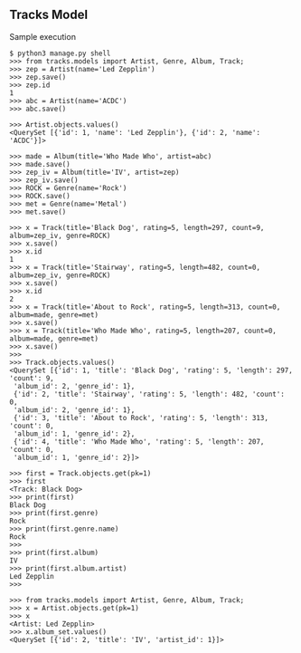 ## Tracks Model

Sample execution

    $ python3 manage.py shell
    >>> from tracks.models import Artist, Genre, Album, Track;
    >>> zep = Artist(name='Led Zepplin')
    >>> zep.save()
    >>> zep.id
    1
    >>> abc = Artist(name='ACDC')
    >>> abc.save()

    >>> Artist.objects.values()
    <QuerySet [{'id': 1, 'name': 'Led Zepplin'}, {'id': 2, 'name': 'ACDC'}]>

    >>> made = Album(title='Who Made Who', artist=abc)
    >>> made.save()
    >>> zep_iv = Album(title='IV', artist=zep)
    >>> zep_iv.save()
    >>> ROCK = Genre(name='Rock')
    >>> ROCK.save()
    >>> met = Genre(name='Metal')
    >>> met.save()

    >>> x = Track(title='Black Dog', rating=5, length=297, count=9, album=zep_iv, genre=ROCK)
    >>> x.save()
    >>> x.id
    1
    >>> x = Track(title='Stairway', rating=5, length=482, count=0, album=zep_iv, genre=ROCK)
    >>> x.save()
    >>> x.id
    2
    >>> x = Track(title='About to Rock', rating=5, length=313, count=0, album=made, genre=met)
    >>> x.save()
    >>> x = Track(title='Who Made Who', rating=5, length=207, count=0, album=made, genre=met)
    >>> x.save()
    >>>
    >>> Track.objects.values()
    <QuerySet [{'id': 1, 'title': 'Black Dog', 'rating': 5, 'length': 297, 'count': 9,
     'album_id': 2, 'genre_id': 1},
     {'id': 2, 'title': 'Stairway', 'rating': 5, 'length': 482, 'count': 0,
     'album_id': 2, 'genre_id': 1},
     {'id': 3, 'title': 'About to Rock', 'rating': 5, 'length': 313, 'count': 0,
     'album_id': 1, 'genre_id': 2},
     {'id': 4, 'title': 'Who Made Who', 'rating': 5, 'length': 207, 'count': 0,
     'album_id': 1, 'genre_id': 2}]>

    >>> first = Track.objects.get(pk=1)
    >>> first
    <Track: Black Dog>
    >>> print(first)
    Black Dog
    >>> print(first.genre)
    Rock
    >>> print(first.genre.name)
    Rock
    >>>
    >>> print(first.album)
    IV
    >>> print(first.album.artist)
    Led Zepplin
    >>>

    >>> from tracks.models import Artist, Genre, Album, Track;
    >>> x = Artist.objects.get(pk=1)
    >>> x
    <Artist: Led Zepplin>
    >>> x.album_set.values()
    <QuerySet [{'id': 2, 'title': 'IV', 'artist_id': 1}]>
